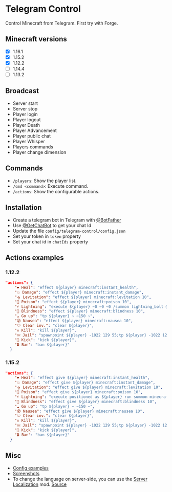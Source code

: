 # Telegram Control

Control Minecraft from Telegram. First try with Forge.

## Minecraft versions
- [x] 1.16.1
- [x] 1.15.2
- [x] 1.12.2
- [ ] 1.14.4
- [ ] 1.13.2

## Broadcast
* Server start
* Server stop
* Player login
* Player logout
* Player Death
* Player Advancement
* Player public chat
* Player Whisper
* Players commands
* Player change dimension

## Commands
* `/players`: Show the player list.
* `/cmd <command>`: Execute command.
* `/actions`: Show the configurable actions.

## Installation
* Create a telegram bot in Telegram with [@BotFather](https://telegram.me/BotFather "@BotFather")
* Use [@GetChatBot](https://telegram.me/GetChatBot "@GetChatBot") to get your chat Id
* Update the file `config/telegram-control/config.json`
* Set your token in `token` property
* Set your chat id in `chatIds` property

## Actions examples
### 1.12.2
```json
"actions": {
    "❤ Heal": "effect ${player} minecraft:instant_health",
    "💥 Damage": "effect ${player} minecraft:instant_damage",
    "🛸 Levitation": "effect ${player} minecraft:levitation 10",
    "🤢 Poison": "effect ${player} minecraft:poison 10",
    "⚡ Lightning": "execute ${player} ~0 ~0 ~0 /summon lightning_bolt @p",
    "🙈 Blindness": "effect ${player} minecraft:blindness 10",
    "☁ Go up": "tp ${player} ~ ~150 ~",
    "😵 Nausea": "effect ${player} minecraft:nausea 10",
    "🩲 Clear inv.": "clear ${player}",
    "☠ Kill": "kill ${player}",
    "💤 Jail": "spawnpoint ${player} -1022 129 55;tp ${player} -1022 129 55",
    "🦶 Kick": "kick ${player}",
    "🔒 Ban": "ban ${player}"
  }
```
### 1.15.2
```json
"actions": {
    "❤ Heal": "effect give ${player} minecraft:instant_health",
    "💥 Damage": "effect give ${player} minecraft:instant_damage",
    "🛸 Levitation": "effect give ${player} minecraft:levitation 10",
    "🤢 Poison": "effect give ${player} minecraft:poison 10",
    "⚡ Lightning": "execute positioned as ${player} run summon minecraft:lightning_bolt",
    "🙈 Blindness": "effect give ${player} minecraft:blindness 10",
    "☁ Go up": "tp ${player} ~ ~150 ~",
    "😵 Nausea": "effect give ${player} minecraft:nausea 10",
    "🩲 Clear inv.": "clear ${player}",
    "☠ Kill": "kill ${player}",
    "💤 Jail": "spawnpoint ${player} -1022 129 55;tp ${player} -1022 129 55",
    "🦶 Kick": "kick ${player}",
    "🔒 Ban": "ban ${player}"
  }
```
## Misc
* [Config examples](https://github.com/jsaneu/telegram-control/tree/master/assets/config-examples)
* [Screenshots](https://github.com/jsaneu/telegram-control/tree/master/assets/images/screenshots)
* To change the language on server-side, you can use the [Server Localization](https://www.curseforge.com/minecraft/mc-mods/server-localization) mod. [Source](https://github.com/glitchless/MinecraftServerLocalization)

